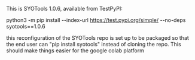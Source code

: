 This is SYOTools 1.0.6, available from TestPyPI: 

python3 -m pip install --index-url https://test.pypi.org/simple/ --no-deps syotools==1.0.6

this reconfiguration of the SYOTools repo is set up to be packaged so that the end user 
can "pip install syotools" instead of cloning the repo. This should make things easier 
for the google colab platform 
